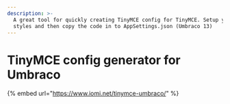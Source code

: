 ```yaml
---
description: >-
  A great tool for quickly creating TinyMCE config for TinyMCE. Setup your
  styles and then copy the code in to AppSettings.json (Umbraco 13)
---
```


# TinyMCE config generator for Umbraco

{% embed url="https://www.iomi.net/tinymce-umbraco/" %}
